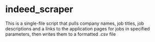 # indeed_scraper
This is a single-file script that pulls company names, job titles, job descriptions and a links to the application pages for jobs in specified parameters, then writes them to a formatted .csv file
